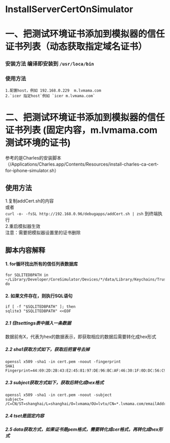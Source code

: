 # InstallServerCertOnSimulator
# 一、把测试环境证书添加到模拟器的信任证书列表（动态获取指定域名证书）
### 安装方法 编译即安装到 `/usr/loca/bin`  
### 使用方法  
    1.配置host，例如 192.168.0.229  m.lvmama.com  
    2.`icer 指定host`例如 `icer m.lvmama.com`  



# 二、把测试环境证书添加到模拟器的信任证书列表 (固定内容，m.lvmama.com测试环境的证书)
 
参考的是Charles的安装脚本（/Applications/Charles.app/Contents/Resources/install-charles-ca-cert-for-iphone-simulator.sh）  
## 使用方法
1.复制addCert.sh的内容  
或者  
`curl -o- -fsSL http://192.168.0.96/debugapps/addCert.sh | zsh`
到终端执行  
2.重启模拟器生效  
注意：需要把模拟器设置里的证书删除  

## 脚本内容解释

#### 1. for循环找出所有的信任列表数据库
```
for SQLITEDBPATH in ~/Library/Developer/CoreSimulator/Devices/*/data/Library/Keychains/TrustStore.sqlite3
do

```
#### 2. 如果文件存在，则执行SQL语句
```
if [ -f "$SQLITEDBPATH" ]; then
sqlite3 "$SQLITEDBPATH" <<EOF
```

##### 2.1 往tsettings表中插入一条数据
数据前有X，代表为hex的数据表示，即获取相应的数据后需要转化成hex形式

##### 2.2 sha1获取方式如下，获取后把冒号去掉
```
openssl x509 -sha1 -in cert.pem -noout -fingerprint
SHA1 Fingerprint=44:69:2D:2B:43:E2:45:81:97:DE:96:BC:AF:46:30:1F:0D:DC:56:C9
```

##### 2.3 subject获取方式如下，获取后转化成hex格式
```
openssl x509 -sha1 -in cert.pem -noout -subject                                                 
subject= /C=CN/ST=shanghai/L=shanghai/O=lvmama/OU=lvtu/CN=*.lvmama.com/emailAddress=lvtu_deploy@lvmama.com
```

##### 2.4 tset是固定内容

##### 2.5 data获取方式，如果证书是pem格式，需要转化成cer格式，再转化成hex形式



  